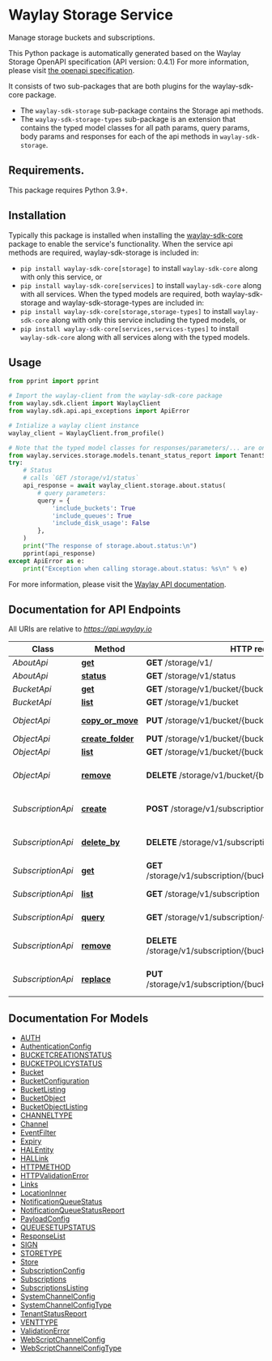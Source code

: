 # Waylay Storage Service

Manage storage buckets and subscriptions.


This Python package is automatically generated based on the 
Waylay Storage OpenAPI specification (API version: 0.4.1)
For more information, please visit [the openapi specification](https://docs.waylay.io/openapi/public/redocly/storage.html).

It consists of two sub-packages that are both plugins for the waylay-sdk-core package.
- The `waylay-sdk-storage` sub-package contains the Storage api methods.
- The `waylay-sdk-storage-types` sub-package is an extension that contains the typed model classes for all path params, query params, body params and responses for each of the api methods in `waylay-sdk-storage`.

## Requirements.
This package requires Python 3.9+.

## Installation
Typically this package is installed when installing the [waylay-sdk-core](https://pypi.org/project/waylay-sdk/) package to enable the service's functionality.
When the service api methods are required, waylay-sdk-storage is included in:
- ```pip install waylay-sdk-core[storage]``` to install `waylay-sdk-core` along with only this service, or
- ```pip install waylay-sdk-core[services]``` to install `waylay-sdk-core` along with all services.
When the typed models are required, both waylay-sdk-storage and waylay-sdk-storage-types are included in:
- ```pip install waylay-sdk-core[storage,storage-types]``` to install `waylay-sdk-core` along with only this service including the typed models, or
- ```pip install waylay-sdk-core[services,services-types]``` to install `waylay-sdk-core` along with all services along with the typed models.

## Usage

```python
from pprint import pprint

# Import the waylay-client from the waylay-sdk-core package
from waylay.sdk.client import WaylayClient
from waylay.sdk.api.api_exceptions import ApiError

# Intialize a waylay client instance
waylay_client = WaylayClient.from_profile()

# Note that the typed model classes for responses/parameters/... are only available when `waylay-sdk-storage-types` is installed
from waylay.services.storage.models.tenant_status_report import TenantStatusReport
try:
    # Status
    # calls `GET /storage/v1/status`
    api_response = await waylay_client.storage.about.status(
        # query parameters:
        query = {
            'include_buckets': True
            'include_queues': True
            'include_disk_usage': False
        },
    )
    print("The response of storage.about.status:\n")
    pprint(api_response)
except ApiError as e:
    print("Exception when calling storage.about.status: %s\n" % e)
```


For more information, please visit the [Waylay API documentation](https://docs.waylay.io/#/api/?id=software-development-kits).

## Documentation for API Endpoints

All URIs are relative to *https://api.waylay.io*

Class | Method | HTTP request | Description
------------ | ------------- | ------------- | -------------
*AboutApi* | [**get**](docs/AboutApi.md#get) | **GET** /storage/v1/ | Version
*AboutApi* | [**status**](docs/AboutApi.md#status) | **GET** /storage/v1/status | Status
*BucketApi* | [**get**](docs/BucketApi.md#get) | **GET** /storage/v1/bucket/{bucket_name} | Get Bucket
*BucketApi* | [**list**](docs/BucketApi.md#list) | **GET** /storage/v1/bucket | List Buckets
*ObjectApi* | [**copy_or_move**](docs/ObjectApi.md#copy_or_move) | **PUT** /storage/v1/bucket/{bucket_name}/{target_path} | Copy Or Move Object
*ObjectApi* | [**create_folder**](docs/ObjectApi.md#create_folder) | **PUT** /storage/v1/bucket/{bucket_name}/{object_path}/ | Create Folder
*ObjectApi* | [**list**](docs/ObjectApi.md#list) | **GET** /storage/v1/bucket/{bucket_name}/{object_path} | List Objects
*ObjectApi* | [**remove**](docs/ObjectApi.md#remove) | **DELETE** /storage/v1/bucket/{bucket_name}/{object_path} | Remove Object Or Folder
*SubscriptionApi* | [**create**](docs/SubscriptionApi.md#create) | **POST** /storage/v1/subscription/{bucket_name} | Create Bucket Subscription
*SubscriptionApi* | [**delete_by**](docs/SubscriptionApi.md#delete_by) | **DELETE** /storage/v1/subscription/{bucket_name} | Delete All Bucket Subscriptions
*SubscriptionApi* | [**get**](docs/SubscriptionApi.md#get) | **GET** /storage/v1/subscription/{bucket_name}/{subscription_id} | Get Bucket Subscription
*SubscriptionApi* | [**list**](docs/SubscriptionApi.md#list) | **GET** /storage/v1/subscription | Query All Subscriptions
*SubscriptionApi* | [**query**](docs/SubscriptionApi.md#query) | **GET** /storage/v1/subscription/{bucket_name} | Query Bucket Subscriptions
*SubscriptionApi* | [**remove**](docs/SubscriptionApi.md#remove) | **DELETE** /storage/v1/subscription/{bucket_name}/{subscription_id} | Delete Bucket Subscription
*SubscriptionApi* | [**replace**](docs/SubscriptionApi.md#replace) | **PUT** /storage/v1/subscription/{bucket_name}/{subscription_id} | Replace Bucket Subscription


## Documentation For Models

 - [AUTH](docs/AUTH.md)
 - [AuthenticationConfig](docs/AuthenticationConfig.md)
 - [BUCKETCREATIONSTATUS](docs/BUCKETCREATIONSTATUS.md)
 - [BUCKETPOLICYSTATUS](docs/BUCKETPOLICYSTATUS.md)
 - [Bucket](docs/Bucket.md)
 - [BucketConfiguration](docs/BucketConfiguration.md)
 - [BucketListing](docs/BucketListing.md)
 - [BucketObject](docs/BucketObject.md)
 - [BucketObjectListing](docs/BucketObjectListing.md)
 - [CHANNELTYPE](docs/CHANNELTYPE.md)
 - [Channel](docs/Channel.md)
 - [EventFilter](docs/EventFilter.md)
 - [Expiry](docs/Expiry.md)
 - [HALEntity](docs/HALEntity.md)
 - [HALLink](docs/HALLink.md)
 - [HTTPMETHOD](docs/HTTPMETHOD.md)
 - [HTTPValidationError](docs/HTTPValidationError.md)
 - [Links](docs/Links.md)
 - [LocationInner](docs/LocationInner.md)
 - [NotificationQueueStatus](docs/NotificationQueueStatus.md)
 - [NotificationQueueStatusReport](docs/NotificationQueueStatusReport.md)
 - [PayloadConfig](docs/PayloadConfig.md)
 - [QUEUESETUPSTATUS](docs/QUEUESETUPSTATUS.md)
 - [ResponseList](docs/ResponseList.md)
 - [SIGN](docs/SIGN.md)
 - [STORETYPE](docs/STORETYPE.md)
 - [Store](docs/Store.md)
 - [SubscriptionConfig](docs/SubscriptionConfig.md)
 - [Subscriptions](docs/Subscriptions.md)
 - [SubscriptionsListing](docs/SubscriptionsListing.md)
 - [SystemChannelConfig](docs/SystemChannelConfig.md)
 - [SystemChannelConfigType](docs/SystemChannelConfigType.md)
 - [TenantStatusReport](docs/TenantStatusReport.md)
 - [VENTTYPE](docs/VENTTYPE.md)
 - [ValidationError](docs/ValidationError.md)
 - [WebScriptChannelConfig](docs/WebScriptChannelConfig.md)
 - [WebScriptChannelConfigType](docs/WebScriptChannelConfigType.md)

